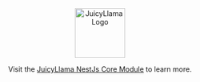 <div align="center">
  <a href="https://juicyllama.com/" target="_blank">
    <img src="https://juicyllama.com/assets/images/icon.png" width="100" alt="JuicyLlama Logo" />
  </a>
  
Visit the [JuicyLlama NestJs Core Module](https://docs.juicyllama.com/backend/core) to learn more.
</div>
